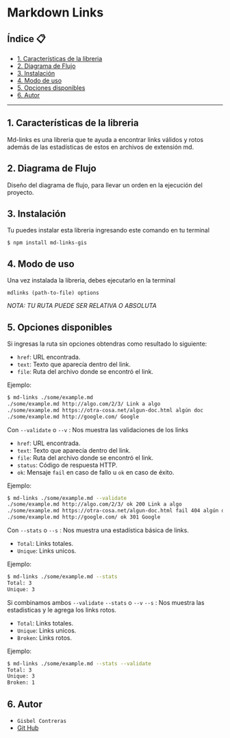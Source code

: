 # Markdown Links 

## Índice 📋

* [1. Características de la libreria](#1-Características-de-la-libreria)
* [2. Diagrama de Flujo](#2-Diagrama-de-Flujo)
* [3. Instalación](#3-Instalación)
* [4. Modo de uso](#4-Modo-de-uso)
* [5. Opciones disponibles](#5-Opciones-disponibles)
* [6. Autor](#6-Autor)

***

## 1. Características de la libreria
 Md-links es una libreria que te ayuda a encontrar links válidos y rotos además de las 
 estadísticas de estos en archivos de extensión md.

## 2. Diagrama de Flujo
Diseño del diagrama de flujo, para llevar un orden en la ejecución del proyecto.

## 3. Instalación
Tu puedes instalar esta libreria ingresando este comando en tu terminal 

`$ npm install md-links-gis`

## 4. Modo de uso 

Una vez instalada la libreria, debes ejecutarlo en la terminal 

`mdlinks (path-to-file) options`

*NOTA: TU RUTA PUEDE SER RELATIVA O ABSOLUTA*

## 5. Opciones disponibles

Si ingresas la ruta sin opciones obtendras como resultado lo siguiente: 

* `href`: URL encontrada.
* `text`: Texto que aparecía dentro del link.
* `file`: Ruta del archivo donde se encontró el link.

Ejemplo: 

```sh
$ md-links ./some/example.md
./some/example.md http://algo.com/2/3/ Link a algo
./some/example.md https://otra-cosa.net/algun-doc.html algún doc
./some/example.md http://google.com/ Google
```

Con `--validate` o `--v` : Nos muestra las validaciones de los links

* `href`: URL encontrada.
* `text`: Texto que aparecía dentro del link.
* `file`: Ruta del archivo donde se encontró el link.
* `status`: Código de respuesta HTTP.
* `ok`: Mensaje `fail` en caso de fallo u `ok` en caso de éxito.

Ejemplo: 

```sh
$ md-links ./some/example.md --validate
./some/example.md http://algo.com/2/3/ ok 200 Link a algo
./some/example.md https://otra-cosa.net/algun-doc.html fail 404 algún doc
./some/example.md http://google.com/ ok 301 Google
```

Con `--stats` o `--s` : Nos muestra una estadística básica de links.

* `Total`: Links totales.
* `Unique`: Links unicos.

Ejemplo:

```sh
$ md-links ./some/example.md --stats
Total: 3
Unique: 3
```
Si combinamos ambos `--validate` `--stats` o `--v` `--s` : Nos muestra las estadisticas y le agrega los links rotos. 

* `Total`: Links totales.
* `Unique`: Links unicos.
* `Broken`: Links rotos.

Ejemplo:

```sh
$ md-links ./some/example.md --stats --validate
Total: 3
Unique: 3
Broken: 1
```
## 6. Autor 
* `Gisbel Contreras`
* [Git Hub](https://github.com/Gisbelc/BOG004-md-links)
